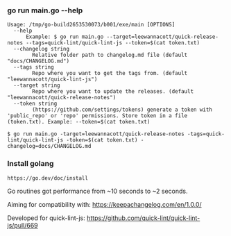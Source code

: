 
### go run main.go --help

```
Usage: /tmp/go-build2653530073/b001/exe/main [OPTIONS]
  --help
      Example: $ go run main.go --target=leewannacott/quick-release-notes --tags=quick-lint/quick-lint-js --token=$(cat token.txt)
  --changelog string
    	Relative folder path to changelog.md file (default "docs/CHANGELOG.md")
  --tags string
    	Repo where you want to get the tags from. (default "leewannacott/quick-lint-js")
  --target string
    	Repo where you want to update the releases. (default "leewannacott/quick-release-notes")
  --token string
    	(https://github.com/settings/tokens) generate a token with 'public_repo' or 'repo' permissions. Store token in a file (token.txt). Example: --token=$(cat token.txt)
```

```
$ go run main.go -target=leewannacott/quick-release-notes -tags=quick-lint/quick-lint-js -token=$(cat token.txt) -changelog=docs/CHANGELOG.md
```

### Install golang 
`https://go.dev/doc/install`

Go routines got performance from ~10 seconds to ~2 seconds.

Aiming for compatibility with: https://keepachangelog.com/en/1.0.0/

Developed for quick-lint-js: https://github.com/quick-lint/quick-lint-js/pull/669
